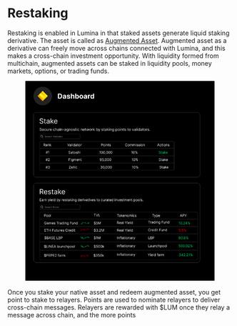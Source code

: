 # Restaking

Restaking is enabled in Lumina in that staked assets generate liquid staking derivative. The asset is called as [Augmented Asset](../design/augmented-assets/). Augmented asset as a derivative can freely move across chains connected with Lumina, and this makes a cross-chain investment opportunity. With liquidity formed from multichain, augmented assets can be staked in liquidity pools, money markets, options, or trading funds.&#x20;

<figure><img src="../.gitbook/assets/restaking.png" alt="" width="491"><figcaption></figcaption></figure>

Once you stake your native asset and redeem augmented asset, you get point to stake to relayers. Points are used to nominate relayers to deliver cross-chain messages. Relayers are rewarded with $LUM once they relay a message across chain, and the more points &#x20;
